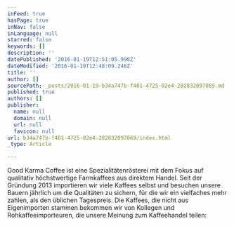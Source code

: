 ```yaml
---
inFeed: true
hasPage: true
inNav: false
inLanguage: null
starred: false
keywords: []
description: ''
datePublished: '2016-01-19T12:51:05.998Z'
dateModified: '2016-01-19T12:48:09.246Z'
title: ''
author: []
sourcePath: _posts/2016-01-19-b34a747b-f401-4725-82e4-282832097069.md
published: true
authors: []
publisher:
  name: null
  domain: null
  url: null
  favicon: null
url: b34a747b-f401-4725-82e4-282832097069/index.html
_type: Article

---
```

Good Karma Coffee ist eine Spezialitätenrösterei mit dem Fokus auf qualitativ höchstwertige Farmkaffees aus direktem Handel. Seit der Gründung 2013 importieren wir viele Kaffees selbst und besuchen unsere Bauern jährlich um die Qualitäten zu sichern, für die wir ein vielfaches mehr zahlen, als den üblichen Tagespreis. Die Kaffees, die nicht aus Eigenimporten stammen bekommen wir von Kollegen und Rohkaffeeimporteuren, die unsere Meinung zum Kaffeehandel teilen: